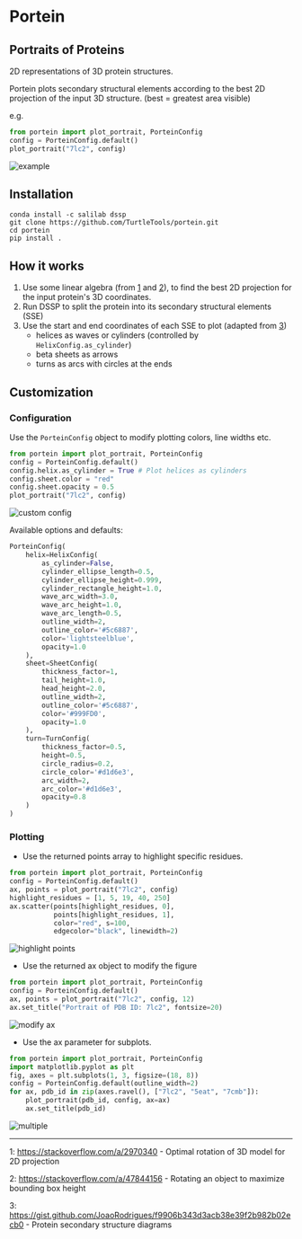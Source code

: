 # Portein
## Portraits of Proteins

2D representations of 3D protein structures.

Portein plots secondary structural elements according to the best 2D projection of the input 3D structure. 
(best = greatest area visible)

e.g.

```python
from portein import plot_portrait, PorteinConfig
config = PorteinConfig.default()
plot_portrait("7lc2", config)
```
![example](images/7lc2.png)

## Installation
```shell
conda install -c salilab dssp
git clone https://github.com/TurtleTools/portein.git
cd portein
pip install .
```

## How it works

1. Use some linear algebra (from [1](#2dprojection) and [2](#obb)), 
   to find the best 2D projection for the input protein's 3D coordinates. 
2. Run DSSP to split the protein into its secondary structural elements (SSE)
3. Use the start and end coordinates of each SSE to plot (adapted from [3](#sseplot1))
    * helices as waves or cylinders (controlled by `HelixConfig.as_cylinder`)
    * beta sheets as arrows
    * turns as arcs with circles at the ends
    

## Customization
### Configuration

Use the `PorteinConfig` object to modify plotting colors, line widths etc.
```python
from portein import plot_portrait, PorteinConfig
config = PorteinConfig.default()
config.helix.as_cylinder = True # Plot helices as cylinders
config.sheet.color = "red"
config.sheet.opacity = 0.5
plot_portrait("7lc2", config)
```
![custom config](images/7lc2_custom_config.png)

Available options and defaults:

```python
PorteinConfig(
    helix=HelixConfig(
        as_cylinder=False,
        cylinder_ellipse_length=0.5,
        cylinder_ellipse_height=0.999,
        cylinder_rectangle_height=1.0,
        wave_arc_width=3.0,
        wave_arc_height=1.0,
        wave_arc_length=0.5,
        outline_width=2,
        outline_color='#5c6887',
        color='lightsteelblue',
        opacity=1.0
    ),
    sheet=SheetConfig(
        thickness_factor=1,
        tail_height=1.0,
        head_height=2.0,
        outline_width=2,
        outline_color='#5c6887',
        color='#999FD0',
        opacity=1.0
    ),
    turn=TurnConfig(
        thickness_factor=0.5,
        height=0.5,
        circle_radius=0.2,
        circle_color='#d1d6e3',
        arc_width=2,
        arc_color='#d1d6e3',
        opacity=0.8
    )
)
```

### Plotting
- Use the returned points array to highlight specific residues.
```python
from portein import plot_portrait, PorteinConfig
config = PorteinConfig.default()
ax, points = plot_portrait("7lc2", config)
highlight_residues = [1, 5, 19, 40, 250]
ax.scatter(points[highlight_residues, 0], 
           points[highlight_residues, 1],
           color="red", s=100, 
           edgecolor="black", linewidth=2)
```
![highlight points](images/7lc2_highlight.png)


- Use the returned ax object to modify the figure
```python
from portein import plot_portrait, PorteinConfig
config = PorteinConfig.default()
ax, points = plot_portrait("7lc2", config, 12)
ax.set_title("Portrait of PDB ID: 7lc2", fontsize=20)
```
![modify ax](images/modify_ax.png)


- Use the ax parameter for subplots.
```python
from portein import plot_portrait, PorteinConfig
import matplotlib.pyplot as plt
fig, axes = plt.subplots(1, 3, figsize=(18, 8))
config = PorteinConfig.default(outline_width=2)
for ax, pdb_id in zip(axes.ravel(), ["7lc2", "5eat", "7cmb"]):
    plot_portrait(pdb_id, config, ax=ax)
    ax.set_title(pdb_id)
```
![multiple](images/multiple.png)

---

<a name="2dprojection">1</a>: https://stackoverflow.com/a/2970340 - Optimal rotation of 3D model for 2D projection

<a name="obb">2</a>: https://stackoverflow.com/a/47844156 - Rotating an object to maximize bounding box height

<a name="sseplot1">3</a>: https://gist.github.com/JoaoRodrigues/f9906b343d3acb38e39f2b982b02ecb0 - Protein secondary structure diagrams